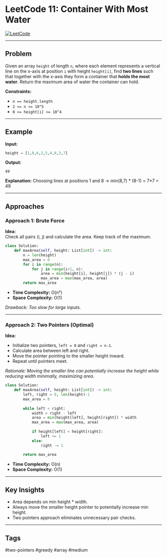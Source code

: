 # LeetCode 11: Container With Most Water

[![LeetCode](https://img.shields.io/badge/LeetCode-11-orange)](https://leetcode.com/problems/container-with-most-water/)

---

## Problem

Given an array `height` of length `n`, where each element represents a vertical line on the x-axis at position `i` with height `height[i]`, find **two lines** such that together with the x-axis they form a container that **holds the most water**. Return the maximum area of water the container can hold.

**Constraints:**

- `n == height.length`
- `2 <= n <= 10^5`
- `0 <= height[i] <= 10^4`

---

## Example

**Input:**
```python
height = [1,8,6,2,5,4,8,3,7]
```
**Output:**
```
49
```
**Explanation:**
Choosing lines at positions 1 and 8 → min(8,7) * (8-1) = 7*7 = 49

---

## Approaches

### Approach 1: Brute Force

**Idea:**  
Check all pairs (i, j) and calculate the area. Keep track of the maximum.

```python
class Solution:
    def maxArea(self, height: List[int]) -> int:
        n = len(height)
        max_area = 0
        for i in range(n):
            for j in range(i+1, n):
                area = min(height[i], height[j]) * (j - i)
                max_area = max(max_area, area)
        return max_area
```
- **Time Complexity:** O(n²)
- **Space Complexity:** O(1)

*Drawback: Too slow for large inputs.*

---

### Approach 2: Two Pointers (Optimal)

**Idea:**

- Initialize two pointers, `left = 0` and `right = n-1`.
- Calculate area between left and right.
- Move the pointer pointing to the smaller height inward.
- Repeat until pointers meet.

*Rationale: Moving the smaller line can potentially increase the height while reducing width minimally, maximizing area.*

```python
class Solution:
    def maxArea(self, height: List[int]) -> int:
        left, right = 0, len(height)-1
        max_area = 0
        
        while left < right:
            width = right - left
            area = min(height[left], height[right]) * width
            max_area = max(max_area, area)
            
            if height[left] < height[right]:
                left += 1
            else:
                right -= 1
                
        return max_area
```
- **Time Complexity:** O(n)
- **Space Complexity:** O(1)

---

## Key Insights

- Area depends on min height * width.
- Always move the smaller height pointer to potentially increase min height.
- Two pointers approach eliminates unnecessary pair checks.

---

## Tags

#two-pointers #greedy #array #medium
